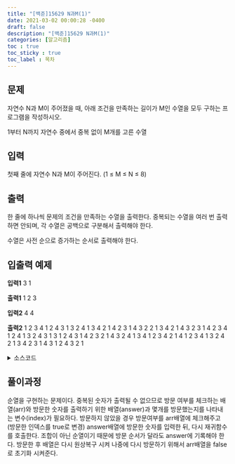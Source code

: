```yaml
---
title: "[백준]15629 N과M(1)"
date: 2021-03-02 00:00:28 -0400
draft: false
description: "[백준]15629 N과M(1)"
categories: [알고리즘]
toc : true
toc_sticky : true
toc_label : 목차
---
```


## 문제

자연수 N과 M이 주어졌을 때, 아래 조건을 만족하는 길이가 M인 수열을 모두 구하는 프로그램을 작성하시오.

1부터 N까지 자연수 중에서 중복 없이 M개를 고른 수열

## 입력

첫째 줄에 자연수 N과 M이 주어진다. (1 ≤ M ≤ N ≤ 8)

## 출력

한 줄에 하나씩 문제의 조건을 만족하는 수열을 출력한다. 중복되는 수열을 여러 번 출력하면 안되며, 각 수열은 공백으로 구분해서 출력해야 한다.

수열은 사전 순으로 증가하는 순서로 출력해야 한다.

## 입출력 예제
**입력1**
3 1

**출력1**
1
2
3

**입력2**
4 4

**출력2**
1 2 3 4
1 2 4 3
1 3 2 4
1 3 4 2
1 4 2 3
1 4 3 2
2 1 3 4
2 1 4 3
2 3 1 4
2 3 4 1
2 4 1 3
2 4 3 1
3 1 2 4
3 1 4 2
3 2 1 4
3 2 4 1
3 4 1 2
3 4 2 1
4 1 2 3
4 1 3 2
4 2 1 3
4 2 3 1
4 3 1 2
4 3 2 1

<details>
<summary>소스코드</summary>
<div markdown="1">

```java

import java.util.Scanner;

public class Main {

	public static void main(String[] args) {
		Scanner scan = new Scanner(System.in);
		int n = scan.nextInt();
		int k = scan.nextInt();
		boolean arr[] = new boolean[n];
		int answer[] = new int[k];
		
		recur(arr,answer,0);
	}
	
	public static void recur(boolean arr[],int answer[], int index) {
		if(index==answer.length){
			for(int i=0;i<answer.length;i++) {
				System.out.print(answer[i]+" ");
			}
			System.out.println();
			
		}else {
			for(int i=0;i<arr.length;i++) {
				if(!arr[i]) {
					arr[i]=true;
					answer[index]=i+1;
					recur(arr,answer,index+1);
					arr[i]=false;
				}
			}
		}
	}
}

```
</div>
</details>

## 풀이과정
순열을 구현하는 문제이다.
중복된 숫자가 출력될 수 없으므로 방문 여부를 체크하는 배열(arr)와 방문한 숫자를 출력하기 위한 배열(answer)과 몇개를 방문했는지를 나타내는 변수(index)가 필요하다. 방문하지 않았을 경우 방문여부를 arr배열에 체크해주고(방문한 인덱스를 true로 변경) answer배열에 방문한 숫자를 입력한 뒤, 다시 재귀함수를 호출한다. 조합이 아닌 순열이기 때문에 방문 순서가 달라도 answer에 기록해야 한다. 방문한 후 배열은 다시 원상복구 시켜 나중에 다시 방문하기 위해서 arr배열을 false로 초기화 시켜준다.
